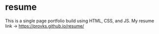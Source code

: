 # resume
This is a single page portfolio build using HTML, CSS, and JS.
My resume link -> https://provks.github.io/resume/
